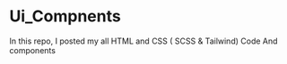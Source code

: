 
# Ui_Compnents

In this repo, I posted my all HTML and CSS ( SCSS &amp; Tailwind) Code 
And components 





